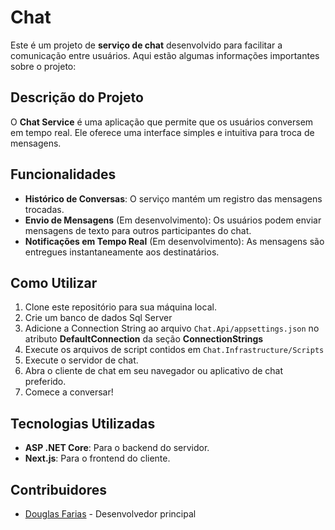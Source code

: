 # Chat

Este é um projeto de **serviço de chat** desenvolvido para facilitar a comunicação entre usuários. Aqui estão algumas informações importantes sobre o projeto:

## Descrição do Projeto
O **Chat Service** é uma aplicação que permite que os usuários conversem em tempo real. Ele oferece uma interface simples e intuitiva para troca de mensagens.

## Funcionalidades
- **Histórico de Conversas**: O serviço mantém um registro das mensagens trocadas.
- **Envio de Mensagens** (Em desenvolvimento): Os usuários podem enviar mensagens de texto para outros participantes do chat.
- **Notificações em Tempo Real** (Em desenvolvimento): As mensagens são entregues instantaneamente aos destinatários.

## Como Utilizar
1. Clone este repositório para sua máquina local.
2. Crie um banco de dados Sql Server
3. Adicione a Connection String ao arquivo ```Chat.Api/appsettings.json``` no atributo **DefaultConnection** da seção **ConnectionStrings**
4. Execute os arquivos de script contidos em ```Chat.Infrastructure/Scripts```
5. Execute o servidor de chat.
6. Abra o cliente de chat em seu navegador ou aplicativo de chat preferido.
7. Comece a conversar!

## Tecnologias Utilizadas
- **ASP .NET Core**: Para o backend do servidor.
- **Next.js**: Para o frontend do cliente.

## Contribuidores
- [Douglas Farias](https://github.com/douglasfarias) - Desenvolvedor principal
